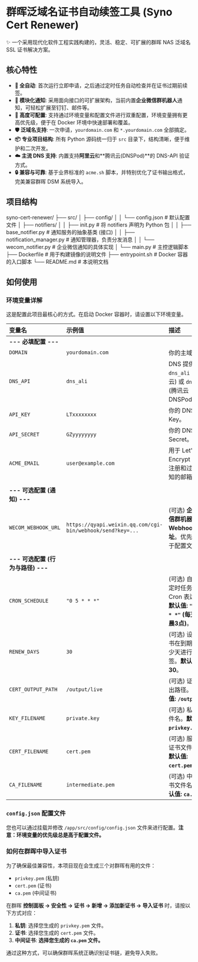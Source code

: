 # 群晖泛域名证书自动续签工具 (Syno Cert Renewer)

✨ 一个采用现代化软件工程实践构建的，灵活、稳定、可扩展的群晖 NAS 泛域名 SSL 证书解决方案。

## 核心特性

-   **🚀 全自动**: 首次运行立即申请，之后通过定时任务自动检查并在证书过期前续签。
-   **🔌 模块化通知**: 采用面向接口的可扩展架构，当前内置**企业微信群机器人**通知，可轻松扩展至钉钉、邮件等。
-   **🔧 高度可配置**: 支持通过环境变量和配置文件进行双重配置，环境变量拥有更高优先级，便于在 Docker 环境中快速部署和覆盖。
-   **🛡️ 泛域名支持**: 一次申请，`yourdomain.com` 和 `*.yourdomain.com` 全部搞定。
-   **📦 专业项目结构**: 所有 Python 源码统一归于 `src` 目录下，结构清晰，便于维护和二次开发。
-   **☁️ 主流 DNS 支持**: 内置支持**阿里云**和**腾讯云(DNSPod)**的 DNS-API 验证方式。
-   **🔒 兼容与可靠**: 基于业界标准的 `acme.sh` 脚本，并特别优化了证书输出格式，完美兼容群晖 DSM 系统导入。

## 项目结构


syno-cert-renewer/
├── src/
│   ├── config/
│   │   └── config.json              # 默认配置文件
│   ├── notifiers/
│   │   ├── init.py              # 将 notifiers 声明为 Python 包
│   │   ├── base_notifier.py         # 通知服务的抽象基类 (接口)
│   │   ├── notification_manager.py  # 通知管理器，负责分发消息
│   │   └── wecom_notifier.py        # 企业微信通知的具体实现
│   └── main.py                      # 主控逻辑脚本
├── Dockerfile                       # 用于构建镜像的说明文件
├── entrypoint.sh                    # Docker 容器的入口脚本
└── README.md                        # 本说明文档


## 如何使用

### 环境变量详解

这是配置此项目最核心的方式。在启动 Docker 容器时，请设置以下环境变量。

| 变量名 | 示例值 | **描述** |
| :--- | :--- | :--- |
| **--- 必填配置 ---** | |
| `DOMAIN` | `yourdomain.com` | 你的主域名。 |
| `DNS_API` | `dns_ali` | DNS 提供商。`dns_ali` (阿里云) 或 `dns_dp` (腾讯云 DNSPod)。 |
| `API_KEY` | `LTxxxxxxxx` | 你的 DNS API Key。 |
| `API_SECRET` | `GZyyyyyyyy` | 你的 DNS API Secret。 |
| `ACME_EMAIL` | `user@example.com` | 用于 Let's Encrypt 账户注册和过期通知的邮箱。 |
| | |
| **--- 可选配置 (通知) ---** | |
| `WECOM_WEBHOOK_URL`| `https://qyapi.weixin.qq.com/cgi-bin/webhook/send?key=...` | (可选) **企业微信群机器人 Webhook 地址**。优先级高于配置文件。 |
| | |
| **--- 可选配置 (行为与路径) ---** | |
| `CRON_SCHEDULE`| `"0 5 * * *"` | (可选) 自定义定时任务的 Cron 表达式。**默认值: `"0 3 * * *"` (每天凌晨3点)**。 |
| `RENEW_DAYS` | `30` | (可选) 设置证书在到期前多少天进行续签。**默认值: 30**。 |
| `CERT_OUTPUT_PATH`| `/output/live` | (可选) 证书输出路径。**默认值: `/output`**。 |
| `KEY_FILENAME` | `private.key` | (可选) 私钥文件名。**默认值: `privkey.pem`**。 |
| `CERT_FILENAME` | `cert.pem` | (可选) 服务器证书文件名。**默认值: `cert.pem`**。 |
| `CA_FILENAME` | `intermediate.pem`| (可选) 中间证书文件名。**默认值: `ca.pem`**。 |

### `config.json` 配置文件
您也可以通过挂载并修改 `/app/src/config/config.json` 文件来进行配置。**注意：环境变量的优先级总是高于配置文件。**

### 如何在群晖中导入证书
为了确保最佳兼容性，本项目现在会生成三个对群晖有用的文件：
-   `privkey.pem` (私钥)
-   `cert.pem` (证书)
-   `ca.pem` (中间证书)

在群晖 **控制面板 -> 安全性 -> 证书 -> 新增 -> 添加新证书 -> 导入证书** 时，请按以下方式对应：
1.  **私钥**: 选择您生成的 `privkey.pem` 文件。
2.  **证书**: 选择您生成的 `cert.pem` 文件。
3.  **中间证书**: **选择您生成的 `ca.pem` 文件。**

通过这种方式，可以确保群晖系统正确识别证书链，避免导入失败。
